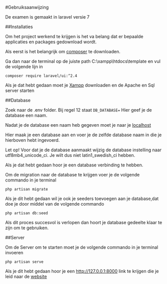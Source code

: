 #Gebruiksaanwijzing

De examen is gemaakt in laravel versie 7

##Installaties

Om het project werkend te krijgen is het va belang dat er bepaalde applicaties en packages gedownload wordt.

Als eerst is het belangrijk om [composer](https://getcomposer.org/doc/00-intro.md) te downloaden.

Ga dan naar de terminal op de juiste path C:\xampp\htdocs\template en vul de volgende lijn in
```
composer require laravel/ui:^2.4
```

Als je dat hebt gedaan moet je [Xampp](https://www.apachefriends.org/download.html) downloaden en de Apache en Sql server starten

##Database

Zoek naar de .env folder. Bij regel 12 staat ```DB_DATABASE=``` 
Hier geef je de database een naam.

Nadat je de database een naam heb gegeven moet je naar je [localhost](http://localhost/phpmyadmin/server_databases.php?server=1)

Hier maak je een database aan en voer je de zelfde database naam in die je hierboven hebt ingevoerd.

Let op! Voor dat je de database aanmaakt wijzig de database instelling naar utf8mb4_unicode_ci. Je wilt dus niet latin1_swedish_ci hebben.

Als je dat hebt gedaan hoor je een database verbinding te hebben.

Om de migration naar de database te krijgen voer je de volgende commando in je terminal

```php artisan migrate```

Als je dit hebt gedaan wil je ook je seeders toevoegen aan je database,dat doe je door middel van de volgende commando

``php artisan db:seed``


Als dit proces succesvol is verlopen dan hoort je database gedeelte klaar te zijn om te gebruiken.

##Server

Om de Server om te starten moet je de volgende commando in je terminal invoeren

``php artisan serve``

Als je dit hebt gedaan hoor je een http://127.0.0.1:8000 link te krijgen die je leid naar de [website](http://127.0.0.1:8000)


